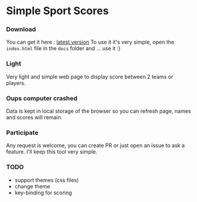 # Simple Sport Scores

### Download
You can get it here : [latest version](https://github.com/mgohin/simple-sport-score/releases)
To use it it's very simple, open the `index.html` file in the `docs` folder and ... use it  :)

### Light
Very light and simple web page to display score between 2 teams or players.

### Oups computer crashed
Data is kept in local storage of the browser so you can refresh page, names and scores will remain.

### Participate
Any request is welcome, you can create PR or just open an issue to ask a feature.
I'll keep this tool very simple.


### TODO
- support themes (css files)
- change theme
- key-binding for scoring